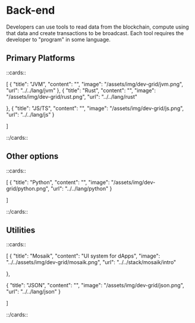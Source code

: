 # Back-end

Developers can use tools to read data from the blockchain, compute using that data and create transactions to be broadcast. Each tool requires the developer to "program" in some language.

## Primary Platforms

::cards::

[
  {
    "title": "JVM",
    "content": "",
    "image": "/assets/img/dev-grid/jvm.png",
    "url": "../../lang/jvm"
  },
  {
    "title": "Rust",
    "content": "",
    "image": "/assets/img/dev-grid/rust.png",
    "url": "../../lang/rust"

  },
  {
    "title": "JS/TS",
    "content": "",
    "image": "/assets/img/dev-grid/js.png",
    "url": "../../lang/js"
  }

]

::/cards::


## Other options

::cards::

[
  {
    "title": "Python",
    "content": "",
    "image": "/assets/img/dev-grid/python.png",
    "url": "../../lang/python"
  }

]

::/cards::



## Utilities

::cards::

[
  {
    "title": "Mosaik",
    "content": "UI system for dApps",
    "image": "../../assets/img/dev-grid/mosaik.png",
    "url": "../../stack/mosaik/intro"

  },

  {
    "title": "JSON",
    "content": "",
    "image": "/assets/img/dev-grid/json.png",
    "url": "../../lang/json"
  }

]

::/cards::


